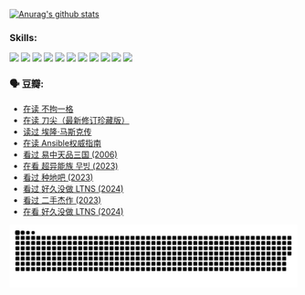 
[![Anurag's github stats](https://github-readme-stats.vercel.app/api?username=w940853815)](https://github.com/anuraghazra/github-readme-stats)

### Skills:

<code><img height="32" src="https://cdn.jsdelivr.net/npm/simple-icons@v5/icons/python.svg"></code>
<code><img height="32" src="https://cdn.jsdelivr.net/npm/simple-icons@v5/icons/javascript.svg"></code>
<code><img height="32" src="https://cdn.jsdelivr.net/npm/simple-icons@v5/icons/django.svg"></code>
<code><img height="32" src="https://cdn.jsdelivr.net/npm/simple-icons@v5/icons/flask.svg"></code>
<code><img height="32" src="https://cdn.jsdelivr.net/npm/simple-icons@v5/icons/vuetify.svg"></code>
<code><img height="32" src="https://cdn.jsdelivr.net/npm/simple-icons@v5/icons/git.svg"></code>
<code><img height="32" src="https://cdn.jsdelivr.net/npm/simple-icons@v5/icons/docker.svg"></code>
<code><img height="32" src="https://cdn.jsdelivr.net/npm/simple-icons@v5/icons/postgresql.svg"></code>
<code><img height="32" src="https://cdn.jsdelivr.net/npm/simple-icons@v5/icons/elasticsearch.svg"></code>
<code><img height="32" src="https://cdn.jsdelivr.net/npm/simple-icons@v5/icons/macos.svg"></code>
<code><img height="32" src="https://cdn.jsdelivr.net/npm/simple-icons@v5/icons/linux.svg"></code>

### 🗣 豆瓣:

<!-- DOUBAN-ACTIVITIES:START -->
- [在读 不拘一格](https://www.douban.com/people/136069238/status/4541712161/?_i=10238388)
- [在读 刀尖（最新修订珍藏版）](https://www.douban.com/people/136069238/status/4541711339/?_i=10238388)
- [读过 埃隆·马斯克传](https://www.douban.com/people/136069238/status/4541710351/?_i=10238388)
- [在读 Ansible权威指南](https://www.douban.com/people/136069238/status/4539151450/?_i=10238388)
- [看过 易中天品三国‎ (2006)](https://www.douban.com/people/136069238/status/4529910812/?_i=10238388)
- [在看 超异能族 무빙‎ (2023)](https://www.douban.com/people/136069238/status/4527291077/?_i=10238388)
- [看过 种地吧‎ (2023)](https://www.douban.com/people/136069238/status/4527289637/?_i=10238388)
- [看过 好久没做 LTNS‎ (2024)](https://www.douban.com/people/136069238/status/4527289515/?_i=10238388)
- [看过 二手杰作‎ (2023)](https://www.douban.com/people/136069238/status/4522502716/?_i=10238388)
- [在看 好久没做 LTNS‎ (2024)](https://www.douban.com/people/136069238/status/4521969883/?_i=10238388)
<!-- DOUBAN-ACTIVITIES:END -->


![Snake animation](https://raw.githubusercontent.com/w940853815/w940853815/output/github-contribution-grid-snake.svg)

<!--
**w940853815/w940853815** is a ✨ _special_ ✨ repository because its `README.md` (this file) appears on your GitHub profile.

Here are some ideas to get you started:

- 🔭 I’m currently working on ...
- 🌱 I’m currently learning ...
- 👯 I’m looking to collaborate on ...
- 🤔 I’m looking for help with ...
- 💬 Ask me about ...
- 📫 How to reach me: ...
- 😄 Pronouns: ...
- ⚡ Fun fact: ...
-->
